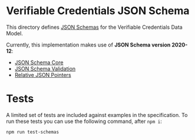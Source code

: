 # Verifiable Credentials JSON Schema

This directory defines [JSON Schemas](https://json-schema.org/) for the Verifiable Credentials Data Model.

Currently, this implementation makes use of **JSON Schema version 2020-12**:
- [JSON Schema Core](https://json-schema.org/draft/2020-12/json-schema-core.html)
- [JSON Schema Validation](https://json-schema.org/draft/2020-12/json-schema-validation.html)
- [Relative JSON Pointers](https://json-schema.org/draft/2020-12/relative-json-pointer.html)


# Tests

A limited set of tests are included against examples in the specification. To run these tests you can use the following command, after `npm i`:

```bash
npm run test-schemas
```